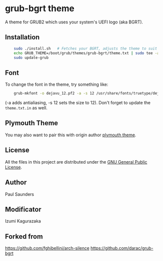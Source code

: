 
# grub-bgrt theme

A theme for GRUB2 which uses your system's UEFI logo (aka BGRT).

## Installation

```sh
    sudo ./install.sh	# Fetches your BGRT, adjusts the theme to suit and installs it.
    echo GRUB_THEME=/boot/grub/themes/grub-bgrt/theme.txt | sudo tee -a /etc/default/grub
    sudo update-grub
```

## Font

To change the font in the theme, try something like:

```sh
	grub-mkfont -o dejavu_12.pf2 -a -s 12 /usr/share/fonts/truetype/dejavu/DejaVuSans.ttf
```

(-a adds antialiasing, -s 12 sets the size to 12). Don't forget to update the `theme.txt.in` as well.

## Plymouth Theme

You may also want to pair this with origin author [plymouth theme](https://github.com/darac/plymouth-bgrt).

## License

All the files in this project are distributed under the [GNU General Public License](./LICENSE).

## Author

Paul Saunders

## Modificator
Izumi Kagurazaka

## Forked from

https://github.com/fghibellini/arch-silence
https://github.com/darac/grub-bgrt